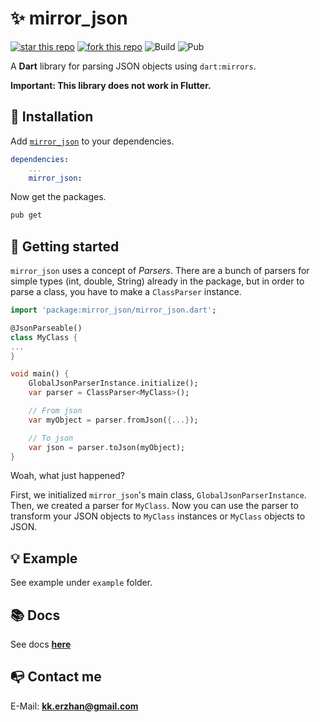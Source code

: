 # ✨ mirror_json

[![star this repo](https://githubbadges.com/star.svg?user=kekland&repo=mirror_json&style=flat)](https://github.com/kekland/mirror_json)
[![fork this repo](https://githubbadges.com/fork.svg?user=kekland&repo=mirror_json&style=flat)](https://github.com/kekland/mirror_json/fork)
![Build](https://img.shields.io/travis/kekland/mirror_json.svg)
![Pub](https://img.shields.io/pub/v/mirror_json.svg)

A **Dart** library for parsing JSON objects using `dart:mirrors`.

**Important: This library does not work in Flutter.**

## 🔨 Installation

Add [`mirror_json`](https://pub.dartlang.org/packages/mirror_json) to your dependencies.
```yaml
dependencies:
    ...
    mirror_json:
```

Now get the packages.
```bash
pub get
```

## 🔮 Getting started

`mirror_json` uses a concept of *Parsers*. There are a bunch of parsers for simple types (int, double, String) already in the package, but in order to parse a class, you have to make a `ClassParser` instance.

```dart
import 'package:mirror_json/mirror_json.dart';

@JsonParseable()
class MyClass {
...
}

void main() {
    GlobalJsonParserInstance.initialize();
    var parser = ClassParser<MyClass>();

    // From json
    var myObject = parser.fromJson({...});

    // To json
    var json = parser.toJson(myObject);
}
```

Woah, what just happened?

First, we initialized `mirror_json`'s main class, `GlobalJsonParserInstance`. Then, we created a parser for `MyClass`. Now you can use the parser to transform your JSON objects to `MyClass` instances or `MyClass` objects to JSON.

## 💡 Example

See example under `example` folder.

## 📚 Docs

See docs [**here**](https://kekland.github.io/mirror_json)

## 📭 Contact me

E-Mail: **kk.erzhan@gmail.com**